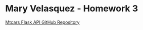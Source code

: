 # Mary Velasquez - Homework 3

[Mtcars Flask API GitHub Repository](https://github.com/yesitsmary/Mtcars-Flask-API)
